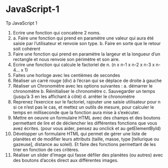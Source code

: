 # JavaScript-1
Tp JavaScript 1

1. Ecrire une fonction qui concatène 2 noms.
2.  a. Faire une fonction qui prend en paramètre une valeur qui aura été saisie par
    l’utilisateur et renvoie son type.
    b. Faire en sorte que le retour soit cohérent
3. Faire une fonction qui prend en paramètre la largeur et la longueur d’un rectangle et
    nous renvoie son périmètre et son aire.
4. Ecrire une fonction qui calcule le factoriel de n. (n x n-1 x n-2 x n-3 x n-4... x 1)
5. Faites une horloge avec les centièmes de secondes
6. Réaliser un carré rouge (div) à l’écran qui se déplace de droite à gauche
7. Réaliser un Chronomètre avec les options suivantes :
    a. démarrer le chronomètre
    b. Réinitialiser le chronomètre
    c. Sauvegarder un temps (jusqu’à 3 en les affichant à côté)
    d. arrêter le chronomètre
8. Reprenez l’exercice sur le factoriel, rajouter une saisie utilisateur pour n si ce n’est
    pas le cas, et mettez un outils de mesure, pour calculer le temps en milliseconde que
    la fonction aura mise à s’exécuter.
9. Mettre en oeuvre un formulaire HTML avec des champs et des boutons permettant
    de lire et de déclencher les différentes fonctions que vous avez écrites. (pour vous
    aider, pensez au onclick et au getElementById)
10. Développer un formulaire HTML qui permet de gérer une liste de planètes et de
    modifier leurs attributs (taille, masse, type [tellurique ou gazeuse], distance au
    soleil).
    Et faire des fonctions permettant de les trier en fonction de ces critères.
11. Réaliser un slider d’image qui fasse défiler des planètes (ou autres) avec des boutons
    d’accès direct aux différentes images.
